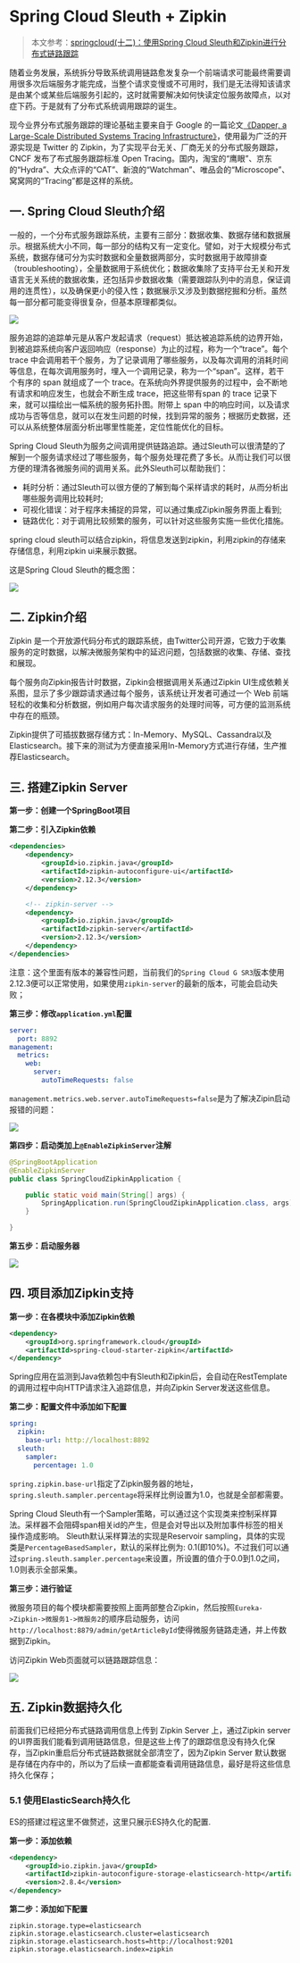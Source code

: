 # Spring Cloud Sleuth + Zipkin

> 本文参考：[springcloud(十二)：使用Spring Cloud Sleuth和Zipkin进行分布式链路跟踪](http://www.ityouknow.com/springcloud/2018/02/02/spring-cloud-sleuth-zipkin.html)

随着业务发展，系统拆分导致系统调用链路愈发复杂一个前端请求可能最终需要调用很多次后端服务才能完成，当整个请求变慢或不可用时，我们是无法得知该请求是由某个或某些后端服务引起的，这时就需要解决如何快读定位服务故障点，以对症下药。于是就有了分布式系统调用跟踪的诞生。

现今业界分布式服务跟踪的理论基础主要来自于 Google 的一篇论文[《Dapper, a Large-Scale Distributed Systems Tracing Infrastructure》](https://research.google.com/pubs/pub36356.html)，使用最为广泛的开源实现是 Twitter 的 Zipkin，为了实现平台无关、厂商无关的分布式服务跟踪，CNCF 发布了布式服务跟踪标准 Open Tracing。国内，淘宝的“鹰眼”、京东的“Hydra”、大众点评的“CAT”、新浪的“Watchman”、唯品会的“Microscope”、窝窝网的“Tracing”都是这样的系统。

## 一. Spring Cloud Sleuth介绍

一般的，一个分布式服务跟踪系统，主要有三部分：数据收集、数据存储和数据展示。根据系统大小不同，每一部分的结构又有一定变化。譬如，对于大规模分布式系统，数据存储可分为实时数据和全量数据两部分，实时数据用于故障排查（troubleshooting），全量数据用于系统优化；数据收集除了支持平台无关和开发语言无关系统的数据收集，还包括异步数据收集（需要跟踪队列中的消息，保证调用的连贯性），以及确保更小的侵入性；数据展示又涉及到数据挖掘和分析。虽然每一部分都可能变得很复杂，但基本原理都类似。

![](../images/22.png)

服务追踪的追踪单元是从客户发起请求（request）抵达被追踪系统的边界开始，到被追踪系统向客户返回响应（response）为止的过程，称为一个“trace”。每个 trace 中会调用若干个服务，为了记录调用了哪些服务，以及每次调用的消耗时间等信息，在每次调用服务时，埋入一个调用记录，称为一个“span”。这样，若干个有序的 span 就组成了一个 trace。在系统向外界提供服务的过程中，会不断地有请求和响应发生，也就会不断生成 trace，把这些带有span 的 trace 记录下来，就可以描绘出一幅系统的服务拓扑图。附带上 span 中的响应时间，以及请求成功与否等信息，就可以在发生问题的时候，找到异常的服务；根据历史数据，还可以从系统整体层面分析出哪里性能差，定位性能优化的目标。

Spring Cloud Sleuth为服务之间调用提供链路追踪。通过Sleuth可以很清楚的了解到一个服务请求经过了哪些服务，每个服务处理花费了多长。从而让我们可以很方便的理清各微服务间的调用关系。此外Sleuth可以帮助我们：

- 耗时分析：通过Sleuth可以很方便的了解到每个采样请求的耗时，从而分析出哪些服务调用比较耗时;
- 可视化错误：对于程序未捕捉的异常，可以通过集成Zipkin服务界面上看到;
- 链路优化：对于调用比较频繁的服务，可以针对这些服务实施一些优化措施。

spring cloud sleuth可以结合zipkin，将信息发送到zipkin，利用zipkin的存储来存储信息，利用zipkin ui来展示数据。

这是Spring Cloud Sleuth的概念图：

![](../images/23.png)

## 二. Zipkin介绍

Zipkin 是一个开放源代码分布式的跟踪系统，由Twitter公司开源，它致力于收集服务的定时数据，以解决微服务架构中的延迟问题，包括数据的收集、存储、查找和展现。

每个服务向Zipkin报告计时数据，Zipkin会根据调用关系通过Zipkin UI生成依赖关系图，显示了多少跟踪请求通过每个服务，该系统让开发者可通过一个 Web 前端轻松的收集和分析数据，例如用户每次请求服务的处理时间等，可方便的监测系统中存在的瓶颈。

Zipkin提供了可插拔数据存储方式：In-Memory、MySQL、Cassandra以及Elasticsearch。接下来的测试为方便直接采用In-Memory方式进行存储，生产推荐Elasticsearch。

## 三. 搭建Zipkin Server

**第一步：创建一个SpringBoot项目**

**第二步：引入Zipkin依赖**

```xml
<dependencies>
    <dependency>
        <groupId>io.zipkin.java</groupId>
        <artifactId>zipkin-autoconfigure-ui</artifactId>
        <version>2.12.3</version>
    </dependency>

    <!-- zipkin-server -->
    <dependency>
        <groupId>io.zipkin.java</groupId>
        <artifactId>zipkin-server</artifactId>
        <version>2.12.3</version>
    </dependency>
</dependencies>
```

注意：这个里面有版本的兼容性问题，当前我们的`Spring Cloud G SR3`版本使用2.12.3便可以正常使用，如果使用`zipkin-server`的最新的版本，可能会启动失败；

**第三步：修改`application.yml`配置**

```yml
server:
  port: 8892
management:
  metrics:
    web:
      server:
        autoTimeRequests: false
```

`management.metrics.web.server.autoTimeRequests=false`是为了解决Zipin启动报错的问题：

![](../images/24.png)

**第四步：启动类加上`@EnableZipkinServer`注解**

```java
@SpringBootApplication
@EnableZipkinServer
public class SpringCloudZipkinApplication {

    public static void main(String[] args) {
        SpringApplication.run(SpringCloudZipkinApplication.class, args);
    }

}
```

**第五步：启动服务器**

![](../images/25.png)

## 四. 项目添加Zipkin支持

**第一步：在各模块中添加Zipkin依赖**

```xml
<dependency>
    <groupId>org.springframework.cloud</groupId>
    <artifactId>spring-cloud-starter-zipkin</artifactId>
</dependency>
```

Spring应用在监测到Java依赖包中有Sleuth和Zipkin后，会自动在RestTemplate的调用过程中向HTTP请求注入追踪信息，并向Zipkin Server发送这些信息。

**第二步：配置文件中添加如下配置**

```yml
spring:
  zipkin:
    base-url: http://localhost:8892
  sleuth:
    sampler:
      percentage: 1.0
```

`spring.zipkin.base-url`指定了Zipkin服务器的地址，`spring.sleuth.sampler.percentage`将采样比例设置为1.0，也就是全部都需要。

Spring Cloud Sleuth有一个Sampler策略，可以通过这个实现类来控制采样算法。采样器不会阻碍span相关id的产生，但是会对导出以及附加事件标签的相关操作造成影响。 Sleuth默认采样算法的实现是Reservoir sampling，具体的实现类是`PercentageBasedSampler`，默认的采样比例为: 0.1(即10%)。不过我们可以通过`spring.sleuth.sampler.percentage`来设置，所设置的值介于0.0到1.0之间，1.0则表示全部采集。

**第三步：进行验证**

微服务项目的每个模块都需要按照上面两部整合Zipkin，然后按照`Eureka->Zipkin->微服务1->微服务2`的顺序启动服务，访问`http://localhost:8879/admin/getArticleById`使得微服务链路走通，并上传数据到Zipkin。

访问Zipkin Web页面就可以链路跟踪信息：

![](../images/26.png)

## 五. Zipkin数据持久化

前面我们已经把分布式链路调用信息上传到 Zipkin Server 上，通过Zipkin server 的UI界面我们能看到调用链路信息，但是这些上传了的跟踪信息没有持久化保存，当Zipkin重启后分布式链路数据就全部清空了，因为Zipkin Server 默认数据是存储在内存中的，所以为了后续一直都能查看调用链路信息，最好是将这些信息持久化保存；

### 5.1 使用ElasticSearch持久化

ES的搭建过程这里不做赘述，这里只展示ES持久化的配置.

**第一步：添加依赖**

```xml
<dependency>
    <groupId>io.zipkin.java</groupId>
    <artifactId>zipkin-autoconfigure-storage-elasticsearch-http</artifactId>
    <version>2.8.4</version>
</dependency>
```

**第二步：添加如下配置**

```properties
zipkin.storage.type=elasticsearch
zipkin.storage.elasticsearch.cluster=elasticsearch
zipkin.storage.elasticsearch.hosts=http://localhost:9201
zipkin.storage.elasticsearch.index=zipkin
```

